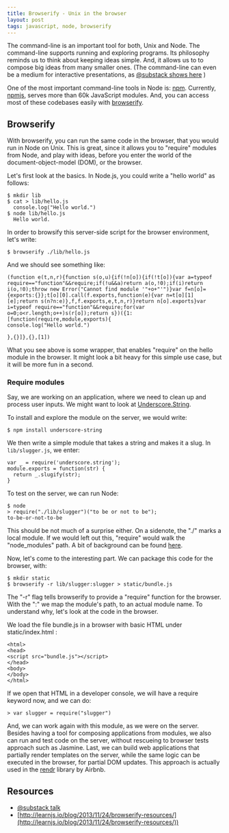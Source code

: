 ```yaml
---
title: Browserify - Unix in the browser
layout: post
tags: javascript, node, browserify
---
```

The command-line is an important tool for both, Unix and Node. The command-line supports running and exploring programs. Its philosophy reminds us to think about keeping ideas simple. And, it allows us to to compose big ideas from many smaller ones. (The command-line can even be a medium for interactive presentations, as [@substack shows here](http://vimeo.com/62988591) )

One of the most important command-line tools in Node is: [npm](http://en.wikipedia.org/wiki/Npm_(software)). Currently, [npmjs](https://www.npmjs.org/), serves more than 60k JavaScript modules. And, you can access most of these codebases easily with [browserify](http://browserify.org/).

## Browserify

With browserify, you can run the same code in the browser, that you would run in Node on Unix. This is great, since it allows you to "require" modules from Node, and play with ideas, before you enter the world of the document-object-model (DOM), or the browser.

Let's first look at the basics. In Node.js, you could write a "hello world" as follows:

    $ mkdir lib
    $ cat > lib/hello.js
      console.log("Hello world.")
    $ node lib/hello.js
      Hello world.

In order to browsify this server-side script for the browser environment, let's write:

    $ browserify ./lib/hello.js

And we should see something like:

~~~
(function e(t,n,r){function s(o,u){if(!n[o]){if(!t[o]){var a=typeof require=="function"&&require;if(!u&&a)return a(o,!0);if(i)return i(o,!0);throw new Error("Cannot find module '"+o+"'")}var f=n[o]={exports:{}};t[o][0].call(f.exports,function(e){var n=t[o][1][e];return s(n?n:e)},f,f.exports,e,t,n,r)}return n[o].exports}var i=typeof require=="function"&&require;for(var o=0;o<r.length;o++)s(r[o]);return s})({1:[function(require,module,exports){
console.log("Hello world.")

},{}]},{},[1])
~~~

What you see above is some wrapper, that enables "require" on the hello module in the browser. It might look a bit heavy for this simple use case, but it will be more fun in a second.

### Require modules

Say, we are working on an application, where we need to clean up and process user inputs. We might want to look at [Underscore.String](https://github.com/epeli/underscore.string#readme).

To install and explore the module on the server, we would write:

    $ npm install underscore-string

We then write a simple module that takes a string and makes it a slug. In `lib/slugger.js`, we enter:

    var _ = require('underscore.string');
    module.exports = function(str) {
      return _.slugify(str);
    }

To test on the server, we can run Node:

    $ node
    > require("./lib/slugger")("to be or not to be");
    to-be-or-not-to-be

This should be not much of a surprise either. On a sidenote, the "./" marks a local module. If we would left out this, "require" would walk the "node_modules" path. A bit of background can be found [here](https://github.com/maxogden/art-of-node/#how-require-works).

Now, let's come to the interesting part. We can package this code for the browser, with:

    $ mkdir static
    $ browserify -r lib/slugger:slugger > static/bundle.js

The "-r" flag tells browserify to provide a "require" function for the browser. With the ":" we map the module's path, to an actual module name. To understand why, let's look at the code in the browser.

We load the file bundle.js in a browser with basic HTML under static/index.html :

~~~
<html>
<head>
<script src="bundle.js"></script>
</head>
<body>
</body>
</html>
~~~

If we open that HTML in a developer console, we will have a require keyword now, and we can do:

    > var slugger = require("slugger")

And, we can work again with this module, as we were on the server. Besides having a tool for composing applications from modules, we also can run and test code on the server, without rescueing to browser tests approach such as Jasmine. Last, we can build web applications that partially render templates on the server, while the same logic can be executed in the browser, for partial DOM updates. This approach is actually used in the [rendr](https://github.com/rendrjs/rendr) library by Airbnb.

## Resources

* [@substack talk](http://vimeo.com/62988591)
* [http://learnjs.io/blog/2013/11/24/browserify-resources/](http://learnjs.io/blog/2013/11/24/browserify-resources/))

